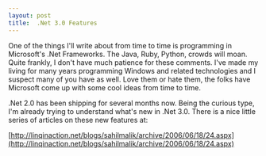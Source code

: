 ```yaml
---
layout: post
title:  .Net 3.0 Features
---
```

One of the things I'll write about from time to time is programming in Microsoft's .Net Frameworks. The Java, Ruby, Python, crowds will moan. Quite frankly, I don't have much patience for these comments. I've made my living for many years programming Windows and related technologies and I suspect many of you have as well. Love them or hate them, the folks have Microsoft come up with some cool ideas from time to time.

.Net 2.0 has been shipping for several months now. Being the curious type, I'm already trying to understand what's new in .Net 3.0. There is a nice little series of articles on these new features at:

[http://linqinaction.net/blogs/sahilmalik/archive/2006/06/18/24.aspx](http://linqinaction.net/blogs/sahilmalik/archive/2006/06/18/24.aspx)
